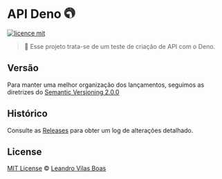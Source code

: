 # API Deno <img src="./logo-deno.svg" width="5%">

[![licence mit](https://img.shields.io/badge/licence-MIT-blue.svg)](https://github.com/leandrovboas/API-deno/blob/master/LICENSE)

> :sauropod: Esse projeto trata-se de um teste de criação de API com o Deno.

## Versão

Para manter uma melhor organização dos lançamentos, seguimos as diretrizes do [Semantic Versioning 2.0.0](http://semver.org/)

## Histórico

Consulte as [Releases](https://github.com/leandrovboas/API-deno/issues) para obter um log de alterações detalhado.

## License

[MIT License](https://github.com/afonsopacifer/open-source-boilerplate/blob/master/LICENSE.md) © [Leandro Vilas Boas](https://medium.com/@leandrovboas)
